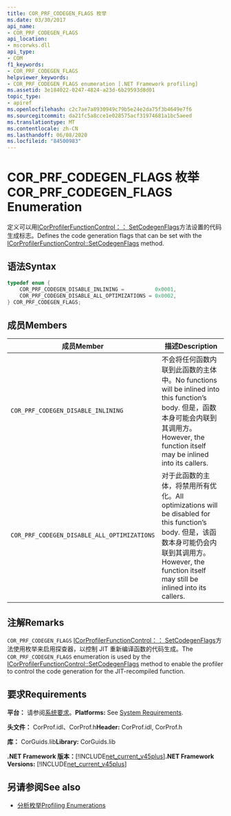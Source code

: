 ```yaml
---
title: COR_PRF_CODEGEN_FLAGS 枚举
ms.date: 03/30/2017
api_name:
- COR_PRF_CODEGEN_FLAGS
api_location:
- mscorwks.dll
api_type:
- COM
f1_keywords:
- COR_PRF_CODEGEN_FLAGS
helpviewer_keywords:
- COR_PRF_CODEGEN_FLAGS enumeration [.NET Framework profiling]
ms.assetid: 3e184022-0247-4824-a23d-6b29593d8d01
topic_type:
- apiref
ms.openlocfilehash: c2c7ae7a8930949c79b5e24e2da75f3b4649e7f6
ms.sourcegitcommit: da21fc5a8cce1e028575acf31974681a1bc5aeed
ms.translationtype: MT
ms.contentlocale: zh-CN
ms.lasthandoff: 06/08/2020
ms.locfileid: "84500983"
---
```

# <a name="cor_prf_codegen_flags-enumeration"></a><span data-ttu-id="27e0f-102">COR_PRF_CODEGEN_FLAGS 枚举</span><span class="sxs-lookup"><span data-stu-id="27e0f-102">COR_PRF_CODEGEN_FLAGS Enumeration</span></span>
<span data-ttu-id="27e0f-103">定义可以用[ICorProfilerFunctionControl：： SetCodegenFlags](icorprofilerfunctioncontrol-setcodegenflags-method.md)方法设置的代码生成标志。</span><span class="sxs-lookup"><span data-stu-id="27e0f-103">Defines the code generation flags that can be set with the [ICorProfilerFunctionControl::SetCodegenFlags](icorprofilerfunctioncontrol-setcodegenflags-method.md) method.</span></span>  
  
## <a name="syntax"></a><span data-ttu-id="27e0f-104">语法</span><span class="sxs-lookup"><span data-stu-id="27e0f-104">Syntax</span></span>  
  
```cpp  
typedef enum {  
    COR_PRF_CODEGEN_DISABLE_INLINING =          0x0001,  
    COR_PRF_CODEGEN_DISABLE_ALL_OPTIMIZATIONS = 0x0002,  
} COR_PRF_CODEGEN_FLAGS;  
```  
  
## <a name="members"></a><span data-ttu-id="27e0f-105">成员</span><span class="sxs-lookup"><span data-stu-id="27e0f-105">Members</span></span>  
  
|<span data-ttu-id="27e0f-106">成员</span><span class="sxs-lookup"><span data-stu-id="27e0f-106">Member</span></span>|<span data-ttu-id="27e0f-107">描述</span><span class="sxs-lookup"><span data-stu-id="27e0f-107">Description</span></span>|  
|------------|-----------------|  
|`COR_PRF_CODEGEN_DISABLE_INLINING`|<span data-ttu-id="27e0f-108">不会将任何函数内联到此函数的主体中。</span><span class="sxs-lookup"><span data-stu-id="27e0f-108">No functions will be inlined into this function’s body.</span></span> <span data-ttu-id="27e0f-109">但是，函数本身可能会内联到其调用方。</span><span class="sxs-lookup"><span data-stu-id="27e0f-109">However, the function itself may be inlined into its callers.</span></span>|  
|`COR_PRF_CODEGEN_DISABLE_ALL_OPTIMIZATIONS`|<span data-ttu-id="27e0f-110">对于此函数的主体，将禁用所有优化。</span><span class="sxs-lookup"><span data-stu-id="27e0f-110">All optimizations will be disabled for this function’s body.</span></span> <span data-ttu-id="27e0f-111">但是，该函数本身可能仍会内联到其调用方。</span><span class="sxs-lookup"><span data-stu-id="27e0f-111">However, the function itself may still be inlined into its callers.</span></span>|  
  
## <a name="remarks"></a><span data-ttu-id="27e0f-112">注解</span><span class="sxs-lookup"><span data-stu-id="27e0f-112">Remarks</span></span>  
 <span data-ttu-id="27e0f-113">`COR_PRF_CODEGEN_FLAGS` [ICorProfilerFunctionControl：： SetCodegenFlags](icorprofilerfunctioncontrol-setcodegenflags-method.md)方法使用枚举来启用探查器，以控制 JIT 重新编译函数的代码生成。</span><span class="sxs-lookup"><span data-stu-id="27e0f-113">The `COR_PRF_CODEGEN_FLAGS` enumeration is used by the [ICorProfilerFunctionControl::SetCodegenFlags](icorprofilerfunctioncontrol-setcodegenflags-method.md) method to enable the profiler to control the code generation for the JIT-recompiled function.</span></span>  
  
## <a name="requirements"></a><span data-ttu-id="27e0f-114">要求</span><span class="sxs-lookup"><span data-stu-id="27e0f-114">Requirements</span></span>  
 <span data-ttu-id="27e0f-115">**平台：** 请参阅[系统要求](../../get-started/system-requirements.md)。</span><span class="sxs-lookup"><span data-stu-id="27e0f-115">**Platforms:** See [System Requirements](../../get-started/system-requirements.md).</span></span>  
  
 <span data-ttu-id="27e0f-116">**头文件：** CorProf.idl、CorProf.h</span><span class="sxs-lookup"><span data-stu-id="27e0f-116">**Header:** CorProf.idl, CorProf.h</span></span>  
  
 <span data-ttu-id="27e0f-117">**库：** CorGuids.lib</span><span class="sxs-lookup"><span data-stu-id="27e0f-117">**Library:** CorGuids.lib</span></span>  
  
 <span data-ttu-id="27e0f-118">**.NET Framework 版本：**[!INCLUDE[net_current_v45plus](../../../../includes/net-current-v45plus-md.md)]</span><span class="sxs-lookup"><span data-stu-id="27e0f-118">**.NET Framework Versions:** [!INCLUDE[net_current_v45plus](../../../../includes/net-current-v45plus-md.md)]</span></span>  
  
## <a name="see-also"></a><span data-ttu-id="27e0f-119">另请参阅</span><span class="sxs-lookup"><span data-stu-id="27e0f-119">See also</span></span>

- [<span data-ttu-id="27e0f-120">分析枚举</span><span class="sxs-lookup"><span data-stu-id="27e0f-120">Profiling Enumerations</span></span>](profiling-enumerations.md)
